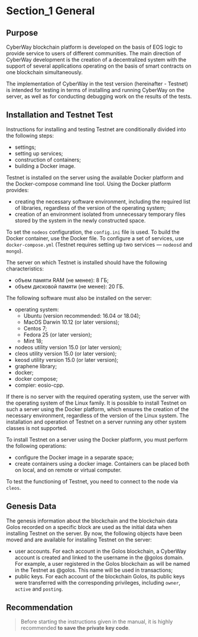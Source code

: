 
# Section_1 General

## Purpose
CyberWay blockchain platform is developed on the basis of EOS logic to provide service to users of different communities. The main direction of CyberWay development is the creation of a decentralized system with the support of several applications operating on the basis of smart contracts on one blockchain simultaneously.  

The implementation of CyberWay in the test version (hereinafter - Testnet) is intended for testing in terms of installing and running CyberWay on the server, as well as for conducting debugging work on the results of the tests.

## Installation and Testnet Test
Instructions for installing and testing Testnet are conditionally divided into the following steps:
  * settings;
  * setting up services;
  * construction of containers;
  * building a Docker image.


Testnet is installed on the server using the available Docker platform and the Docker-compose command line tool. Using the Docker platform provides:
  * creating the necessary software environment, including the required list of libraries, regardless of the version of the operating system;
  * creation of an environment isolated from unnecessary temporary files stored by the system in the newly constructed space.

To set the `nodeos` configuration, the `config.ini` file is used.
To build the Docker container, use the Docker file. To configure a set of services, use `docker-compose.yml` (Testnet requires setting up two services — `nodeosd` and `mongo`).  

The server on which Testnet is installed should have the following characteristics:
  * объем памяти RAM (не менее):  8 ГБ;
  * объем дисковой памяти (не менее): 20 ГБ.

The following software must also be installed on the server:
  * operating system:
    * Ubuntu (version recommended: 16.04 or 18.04); 
    * MacOS Darwin 10.12 (or later versions);
    * Centos 7;
    * Fedora 25 (or later version);
    * Mint 18;
  * nodeos utility version 15.0 (or later version); 
  * cleos utility version 15.0 (or later version);
  * keosd utility version 15.0 (or later version);
  * graphene library;
  * docker; 
  * docker compose;
  * compier: eosio-cpp.

If there is no server with the required operating system, use the server with the operating system of the Linux family. It is possible to install Testnet on such a server using the Docker platform, which ensures the creation of the necessary environment, regardless of the version of the Linux system.
The installation and operation of Testnet on a server running any other system classes is not supported.  

To install Testnet on a server using the Docker platform, you must perform the following operations:
  * configure the Docker image in a separate space;
  * create containers using a docker image. Containers can be placed both on local, and on remote or virtual computer.

To test the functioning of Testnet, you need to connect to the node via `cleos`.


## Genesis Data
The genesis information about the blockchain and the blockchain data Golos recorded on a specific block are used as the initial data when installing Testnet on the server. By now, the following objects have been moved and are available for installing Testnet on the server:
  * user accounts. For each account in the Golos blockchain, a CyberWay account is created and linked to the username in the @golos domain. For example, a user registered in the Golos blockchain as <username> will be named in the Testnet as <username>@golos. This name will be used in transactions;
  * public keys. For each account of the blockchain Golos, its public keys were transferred with the corresponding privileges, including `owner`, `active` and `posting`.

## Recommendation
> Before starting the instructions given in the manual, it is highly recommended **to save the private key code**.

